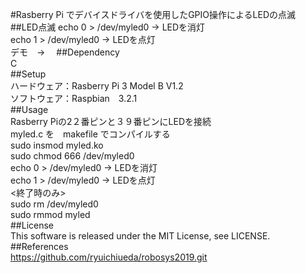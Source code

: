 #Rasberry Pi でデバイスドライバを使用したGPIO操作によるLEDの点滅
##LED点滅
echo 0 > /dev/myled0 → LEDを消灯  
echo 1 > /dev/myled0 → LEDを点灯  
デモ　→　
##Dependency  
C  
##Setup  
ハードウェア：Rasberry Pi 3 Model B V1.2  
ソフトウェア：Raspbian　3.2.1  
##Usage  
Rasberry Piの2２番ピンと３９番ピンにLEDを接続  
myled.c を　makefile でコンパイルする  
sudo insmod myled.ko  
sudo chmod 666 /dev/myled0  
echo 0 > /dev/myled0 → LEDを消灯  
echo 1 > /dev/myled0 → LEDを点灯  
<終了時のみ>  
sudo rm /dev/myled0  
sudo rmmod myled  
##License  
This software is released under the MIT License, see LICENSE.  
##References  
https://github.com/ryuichiueda/robosys2019.git
